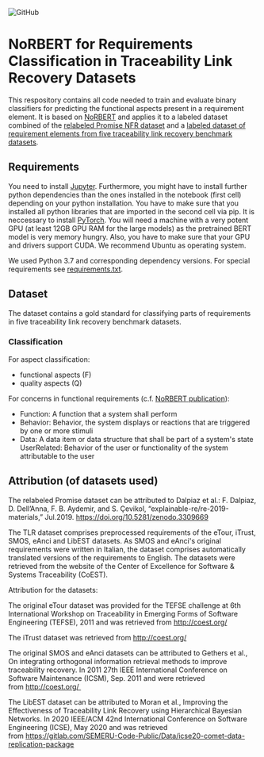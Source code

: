 ![GitHub](https://img.shields.io/github/license/tobhey/NoRBERT)

# NoRBERT for Requirements Classification in Traceability Link Recovery Datasets

This respository contains all code needed to train and evaluate binary classifiers for predicting the functional aspects present in a requirement element.
It is based on [NoRBERT](https://doi.org/10.1109/RE48521.2020.00028) and applies it to a labeled dataset combined of the [relabeled Promise NFR dataset](https://doi.org/10.5281/zenodo.3309669) and a [labeled dataset of requirement elements from five traceability link recovery benchmark datasets](https://doi.org/10.5281/zenodo.7867845).

## Requirements
You need to install [Jupyter](https://jupyter.org/install).
Furthermore, you might have to install further python dependencies than the ones installed in the notebook (first cell) depending on your python installation.
You have to make sure that you installed all python libraries that are imported in the second cell via pip.
It is neccessary to install [PyTorch](https://pytorch.org/get-started/locally/#start-locally).
You will need a machine with a very potent GPU (at least 12GB GPU RAM for the large models) as the pretrained BERT model is very memory hungry.
Also, you have to make sure that your GPU and drivers support CUDA.
We recommend Ubuntu as operating system.

We used Python 3.7 and corresponding dependency versions.
For special requirements see [requirements.txt](./requirements.txt).

## Dataset

The dataset contains a gold standard for classifying parts of requirements in five traceability link recovery benchmark datasets.

### Classification

For aspect classification:
* functional aspects (F)
* quality aspects (Q)

For concerns in functional requirements (c.f. [NoRBERT publication](https://doi.org/10.1109/RE48521.2020.00028)):
* Function: A function that a system shall perform
* Behavior: Behavior, the system displays or reactions that are triggered by one or more stimuli
* Data: A data item or data structure that shall be part of a system's state
UserRelated: Behavior of the user or functionality of the system attributable to the user

## Attribution (of datasets used)
The relabeled Promise dataset can be attributed to Dalpiaz et al.:
F. Dalpiaz, D. Dell’Anna,  F. B. Aydemir, and  S. Çevikol, “explainable-re/re-2019-materials,” Jul.2019. https://doi.org/10.5281/zenodo.3309669

The TLR dataset comprises preprocessed requirements of the eTour, iTrust, SMOS, eAnci and LibEST datasets. As SMOS and eAnci's original requirements were written in Italian, the dataset comprises automatically translated versions of the requirements to English. The datasets were retrieved from the website of the Center of Excellence for Software & Systems Traceability (CoEST). 

Attribution for the datasets:

The original eTour dataset was provided for the TEFSE challenge at 6th International Workshop on Traceability in Emerging Forms of Software Engineering (TEFSE), 2011 and was retrieved from http://coest.org/

The iTrust dataset was retrieved from http://coest.org/

The original SMOS and eAnci datasets can be attributed to Gethers et al., On integrating orthogonal information retrieval methods to improve traceability recovery. In 2011 27th IEEE International Conference on Software Maintenance (ICSM), Sep. 2011 and were retrieved from http://coest.org/ 

The LibEST dataset can be attributed to Moran et al., Improving the Effectiveness of Traceability Link Recovery using Hierarchical Bayesian Networks. In 2020 IEEE/ACM 42nd International Conference on Software Engineering (ICSE), May 2020 and was retrieved from https://gitlab.com/SEMERU-Code-Public/Data/icse20-comet-data-replication-package
